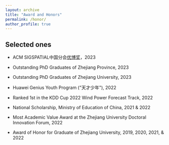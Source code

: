 ```yaml
---
layout: archive
title: "Award and Honors"
permalink: /honor/
author_profile: true
---
```


## Selected ones

- ACM SIGSPATIAL中国分会[优博奖](https://mp.weixin.qq.com/s/5124ZU7mUaAqqoqVkMJQ_A)，2023

- Outstanding PhD Graduates of Zhejiang Province, 2023

- Outstanding PhD Graduates of Zhejiang University, 2023

- Huawei Genius Youth Program ("天才少年"), 2022

- Ranked 1st in the KDD Cup 2022 Wind Power Forecast Track, 2022

- National Scholarship, Ministry of Education of China, 2021 & 2022

- Most Academic Value Award at the Zhejiang University Doctoral Innovation Forum, 2022

- Award of Honor for Graduate of Zhejiang University, 2019, 2020, 2021, & 2022

